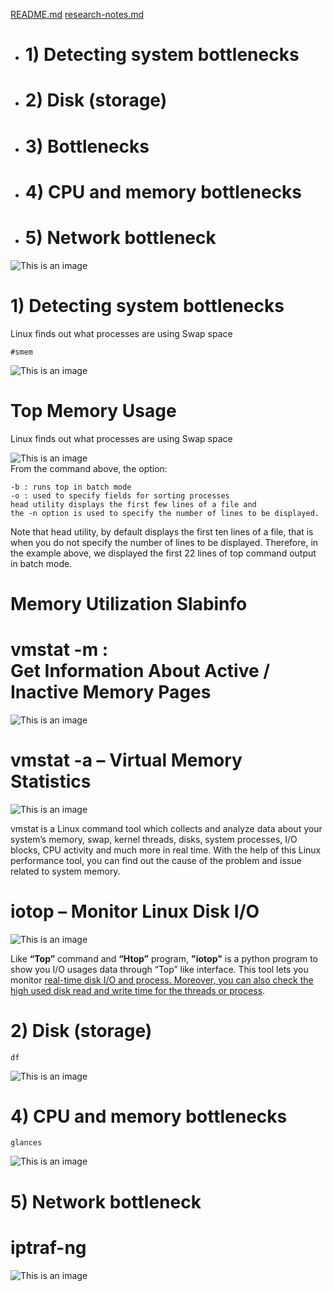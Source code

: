 [README.md](README.md#sub-section)
[research-notes.md](research-notes.md#sub-section)

- # 1) Detecting system bottlenecks

- # 2) Disk (storage)

- # 3) Bottlenecks

- # 4) CPU and memory bottlenecks

- # 5) Network bottleneck

![This is an image](/assets/images/ps.png)

# 1) Detecting system bottlenecks

Linux finds out what processes are using Swap space<br>

    #smem    
![This is an image](/assets/images/smem.png)

# Top Memory Usage

Linux finds out what processes are using Swap space<br>

![This is an image](/assets/images/top-HP-henri.png)
<br>From the command above, the option:

    -b : runs top in batch mode
    -o : used to specify fields for sorting processes
    head utility displays the first few lines of a file and
    the -n option is used to specify the number of lines to be displayed.

Note that head utility, by default displays the first ten lines of a file, that is when you do not specify the number of lines to be displayed. Therefore, in the example above, we displayed the first 22 lines of top command output in batch mode.

# Memory Utilization Slabinfo ##

# vmstat -m : <br>Get Information About Active / Inactive Memory Pages</b>

![This is an image](/assets/images/vmstat-m.png)

# vmstat -a – Virtual Memory Statistics

![This is an image](/assets/images/vmstat-a.png)

vmstat is a Linux command tool which collects and analyze data about your system’s memory, swap, kernel threads, disks, system processes, I/O blocks, CPU activity and much more in real time. With the help of this Linux performance tool, you can find out the cause of the problem and issue related to system memory.<br>

# iotop – Monitor Linux Disk I/O

![This is an image](/assets/images/iotop.png)

Like <b>“Top”</b> command and <b>“Htop”</b> program, <b>"iotop"</b> is a python program to show you I/O usages data through “Top” like interface. This tool lets you monitor <u>real-time disk I/O and process. Moreover, you can also check the high used disk read and write time for the threads or process</u>.


# 2) Disk (storage)
    df

![This is an image](/assets/images/df.png)

# 4) CPU and memory bottlenecks
    glances
![This is an image](/assets/images/glances.png)



# 5) Network bottleneck
# iptraf-ng

![This is an image](/assets/images/iptraf-ng.png)
